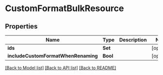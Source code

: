 # CustomFormatBulkResource

## Properties
Name | Type | Description | Notes
------------ | ------------- | ------------- | -------------
**ids** | **Set<Int>** |  | [optional] 
**includeCustomFormatWhenRenaming** | **Bool** |  | [optional] 

[[Back to Model list]](../README.md#documentation-for-models) [[Back to API list]](../README.md#documentation-for-api-endpoints) [[Back to README]](../README.md)


